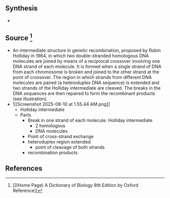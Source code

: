 ## Synthesis
- 
## Source [^1]
- An intermediate structure in genetic recombination, proposed by Robin Holliday in 1964, in which two double-stranded homologous DNA molecules are joined by means of a reciprocal crossover involving one DNA strand of each molecule. It is formed when a single strand of DNA from each chromosome is broken and joined to the other strand at the point of crossover. The region in which strands from different DNA molecules are paired (a heteroduplex DNA sequence) is extended and two strands of the Holliday intermediate are cleaved. The breaks in the DNA sequences are then repaired to form the recombinant products (see illustration).
- ![[Screenshot 2025-09-10 at 1.55.44 AM.png]]
	- Holliday intermediate
	- Parts
		- Break in one strand of each molecule. Holliday intermediate
			- 2 homologous
			- DNA molecules
		- Point of cross-strand exchange
		- heteroduplex region extended
			- point of cleavage of both strands
		- recombination products
## References

[^1]: [[(Home Page) A Dictionary of Biology 8th Edition by Oxford Reference]]